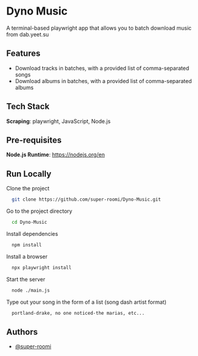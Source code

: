 # Dyno Music

A terminal-based playwright app that allows you to batch download music from dab.yeet.su

## Features

- Download tracks in batches, with a provided list of comma-separated songs
- Download albums in batches, with a provided list of comma-separated albums

## Tech Stack

**Scraping**: playwright, JavaScript, Node.js

## Pre-requisites
**Node.js Runtime**: https://nodejs.org/en

## Run Locally

Clone the project

```bash
  git clone https://github.com/super-roomi/Dyno-Music.git
```

Go to the project directory

```bash
  cd Dyno-Music
```

Install dependencies

```bash
  npm install
```

Install a browser
```bash
  npx playwright install
```

Start the server

```bash
  node ./main.js
```
Type out your song in the form of a list (song dash artist format)
```bash
  portland-drake, no one noticed-the marias, etc...
```

## Authors

- [@super-roomi](https://www.github.com/super-roomi)
